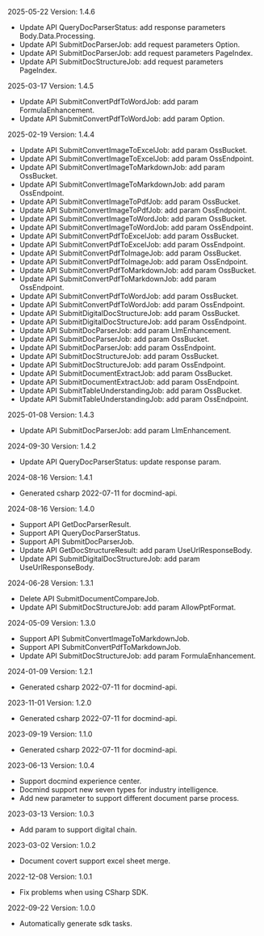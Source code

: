 2025-05-22 Version: 1.4.6
- Update API QueryDocParserStatus: add response parameters Body.Data.Processing.
- Update API SubmitDocParserJob: add request parameters Option.
- Update API SubmitDocParserJob: add request parameters PageIndex.
- Update API SubmitDocStructureJob: add request parameters PageIndex.


2025-03-17 Version: 1.4.5
- Update API SubmitConvertPdfToWordJob: add param FormulaEnhancement.
- Update API SubmitConvertPdfToWordJob: add param Option.


2025-02-19 Version: 1.4.4
- Update API SubmitConvertImageToExcelJob: add param OssBucket.
- Update API SubmitConvertImageToExcelJob: add param OssEndpoint.
- Update API SubmitConvertImageToMarkdownJob: add param OssBucket.
- Update API SubmitConvertImageToMarkdownJob: add param OssEndpoint.
- Update API SubmitConvertImageToPdfJob: add param OssBucket.
- Update API SubmitConvertImageToPdfJob: add param OssEndpoint.
- Update API SubmitConvertImageToWordJob: add param OssBucket.
- Update API SubmitConvertImageToWordJob: add param OssEndpoint.
- Update API SubmitConvertPdfToExcelJob: add param OssBucket.
- Update API SubmitConvertPdfToExcelJob: add param OssEndpoint.
- Update API SubmitConvertPdfToImageJob: add param OssBucket.
- Update API SubmitConvertPdfToImageJob: add param OssEndpoint.
- Update API SubmitConvertPdfToMarkdownJob: add param OssBucket.
- Update API SubmitConvertPdfToMarkdownJob: add param OssEndpoint.
- Update API SubmitConvertPdfToWordJob: add param OssBucket.
- Update API SubmitConvertPdfToWordJob: add param OssEndpoint.
- Update API SubmitDigitalDocStructureJob: add param OssBucket.
- Update API SubmitDigitalDocStructureJob: add param OssEndpoint.
- Update API SubmitDocParserJob: add param LlmEnhancement.
- Update API SubmitDocParserJob: add param OssBucket.
- Update API SubmitDocParserJob: add param OssEndpoint.
- Update API SubmitDocStructureJob: add param OssBucket.
- Update API SubmitDocStructureJob: add param OssEndpoint.
- Update API SubmitDocumentExtractJob: add param OssBucket.
- Update API SubmitDocumentExtractJob: add param OssEndpoint.
- Update API SubmitTableUnderstandingJob: add param OssBucket.
- Update API SubmitTableUnderstandingJob: add param OssEndpoint.


2025-01-08 Version: 1.4.3
- Update API SubmitDocParserJob: add param LlmEnhancement.


2024-09-30 Version: 1.4.2
- Update API QueryDocParserStatus: update response param.


2024-08-16 Version: 1.4.1
- Generated csharp 2022-07-11 for docmind-api.

2024-08-16 Version: 1.4.0
- Support API GetDocParserResult.
- Support API QueryDocParserStatus.
- Support API SubmitDocParserJob.
- Update API GetDocStructureResult: add param UseUrlResponseBody.
- Update API SubmitDigitalDocStructureJob: add param UseUrlResponseBody.


2024-06-28 Version: 1.3.1
- Delete API SubmitDocumentCompareJob.
- Update API SubmitDocStructureJob: add param AllowPptFormat.


2024-05-09 Version: 1.3.0
- Support API SubmitConvertImageToMarkdownJob.
- Support API SubmitConvertPdfToMarkdownJob.
- Update API SubmitDocStructureJob: add param FormulaEnhancement.


2024-01-09 Version: 1.2.1
- Generated csharp 2022-07-11 for docmind-api.

2023-11-01 Version: 1.2.0
- Generated csharp 2022-07-11 for docmind-api.

2023-09-19 Version: 1.1.0
- Generated csharp 2022-07-11 for docmind-api.

2023-06-13 Version: 1.0.4
- Support docmind experience center.
- Docmind support new seven types for industry intelligence.
- Add new parameter to support different document parse process.

2023-03-13 Version: 1.0.3
- Add param to support digital chain.

2023-03-02 Version: 1.0.2
- Document covert support excel sheet merge.

2022-12-08 Version: 1.0.1
- Fix problems when using CSharp SDK.

2022-09-22 Version: 1.0.0
- Automatically generate sdk tasks.

